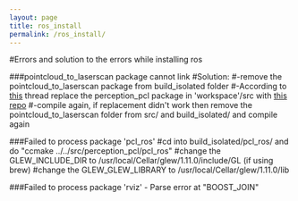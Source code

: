 ```yaml
---
layout: page
title: ros_install 
permalink: /ros_install/
---
```

#Errors and solution to the errors while installing ros

###pointcloud_to_laserscan package cannot link
#Solution:
#-remove the pointcloud_to_laserscan package from build_isolated folder
#-According to [this](https://github.com/ros-perception/perception_pcl/issues/71) thread replace the perception_pcl package in 'workspace'/src with [this repo](https://github.com/ros-perception/perception_pcl)
#-compile again, if replacement didn't work then remove the pointcloud_to_laserscan folder from src/ and build_isolated/ and compile again

###Failed to process package 'pcl_ros'
#cd into build_isolated/pcl_ros/ and do "ccmake ../../src/perception_pcl/pcl_ros"
#change the GLEW_INCLUDE_DIR to /usr/local/Cellar/glew/1.11.0/include/GL (if using brew)
#change the GLEW_GLEW_LIBRARY to /usr/local/Cellar/glew/1.11.0/lib

###Failed to process package 'rviz' - Parse error at "BOOST_JOIN"




